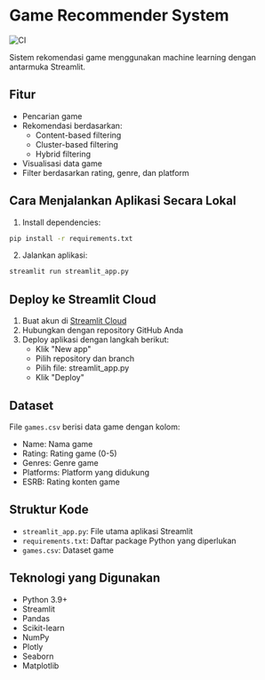 # Game Recommender System
![CI](https://github.com/matchateens/game-recommender-system/actions/workflows/django.yaml/badge.svg)

Sistem rekomendasi game menggunakan machine learning dengan antarmuka Streamlit.

## Fitur

- Pencarian game
- Rekomendasi berdasarkan:
  - Content-based filtering
  - Cluster-based filtering
  - Hybrid filtering
- Visualisasi data game
- Filter berdasarkan rating, genre, dan platform

## Cara Menjalankan Aplikasi Secara Lokal

1. Install dependencies:
```bash
pip install -r requirements.txt
```

2. Jalankan aplikasi:
```bash
streamlit run streamlit_app.py
```

## Deploy ke Streamlit Cloud

1. Buat akun di [Streamlit Cloud](https://streamlit.io/cloud)
2. Hubungkan dengan repository GitHub Anda
3. Deploy aplikasi dengan langkah berikut:
   - Klik "New app"
   - Pilih repository dan branch
   - Pilih file: streamlit_app.py
   - Klik "Deploy"

## Dataset

File `games.csv` berisi data game dengan kolom:
- Name: Nama game
- Rating: Rating game (0-5)
- Genres: Genre game
- Platforms: Platform yang didukung
- ESRB: Rating konten game

## Struktur Kode

- `streamlit_app.py`: File utama aplikasi Streamlit
- `requirements.txt`: Daftar package Python yang diperlukan
- `games.csv`: Dataset game

## Teknologi yang Digunakan

- Python 3.9+
- Streamlit
- Pandas
- Scikit-learn
- NumPy
- Plotly
- Seaborn
- Matplotlib

